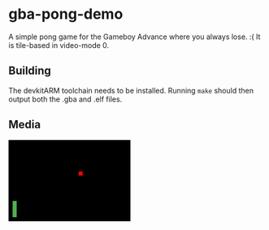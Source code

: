 # gba-pong-demo
A simple pong game for the Gameboy Advance where you always lose. :(
It is tile-based in video-mode 0.  

## Building
The devkitARM toolchain needs to be installed. Running `make` should then output both the .gba and .elf files.

## Media
![play](media/play.gif "Play")

